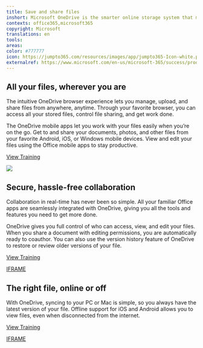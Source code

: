 ```yaml
---
title: Save and share files
inshort: Microsoft OneDrive is the smarter online storage system that makes it simple to create, upload and edit files from your desktop, favorite browser, or mobile device.
contexts: office365,microsoft365
copyright: Microsoft
translations: en
tools: 
areas: 
color: #777777
icon: https://jumpto365.com/resources/images/app/jumpto365-Icon-white.png
externalref: https://www.microsoft.com/en-us/microsoft-365/success/productivitylibrary/save-and-share-files
---
```


## All your files, wherever you are

The intuitive OneDrive browser experience lets you manage, upload, and share files from anywhere, anytime. Through your favorite browser, you can access all your stored files, control file sharing, and get work done.

The OneDrive mobile apps let you work with your files easily when you’re on the go. Get to and share your documents, photos, and other files from your favorite Android, iOS, or Windows mobile devices. View and edit your files using the Office mobile apps to stay productive.

[View Training](https://support.office.com/article/What-is-OneDrive-for-Business-187f90af-056f-47c0-9656-cc0ddca7fdc2)

![](http://img-prod-cms-rt-microsoft-com.akamaized.net/cms/api/am/imageFileData/RE1Sza5?ver=6738)

## Secure, hassle-free collaboration

Collaboration in real-time has never been so simple. All your familiar Office apps are seamlessly integrated with OneDrive, giving you all the tools and features you need to get more done.

OneDrive gives you full control of who can access, view, and edit your files. When you share a document with editing permissions, you are automatically ready to coauthor. You can also use the version history feature of OneDrive to restore or review older versions of your file.

[View Training](https://support.office.com/article/Video-Work-together-seamlessly-27136232-e097-48da-9002-41812629d3d8)

[IFRAME](https://www.microsoft.com/en-us/videoplayer/embed/RE1UKbG)

## The right file, online or off

With OneDrive, syncing to your PC or Mac is simple, so you always have the latest version of your file. Offline support for iOS and Android allows you to view files, even when disconnected from the internet.

[View Training](https://support.office.com/article/Set-up-your-computer-to-sync-your-OneDrive-for-Business-files-in-Office-365-23e1f12b-d896-4cb1-a238-f91d19827a16)

[IFRAME](https://www.microsoft.com/en-us/videoplayer/embed/RE1UKao)

